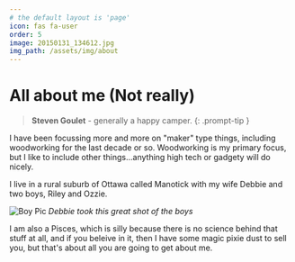 ```yaml
---
# the default layout is 'page'
icon: fas fa-user
order: 5
image: 20150131_134612.jpg
img_path: /assets/img/about
---
```


# All about me (Not really)

>**Steven Goulet** - generally a happy camper.
{: .prompt-tip }

I have been focussing more and more on "maker" type things, including woodworking for the last decade or so. Woodworking is my primary focus, but I like to include other things...anything high tech or gadgety will do nicely.

I live in a rural suburb of Ottawa called Manotick with my wife Debbie and two boys, Riley and Ozzie.

![Boy Pic][Boys Pic]
_Debbie took this great shot of the boys_

I am also a Pisces, which is silly because there is no science behind that stuff at all, and if you beleive in it, then I have some magic pixie dust to sell you, but that's about all you are going to get about me.

[Boys Pic]: 20150131_134612.jpg